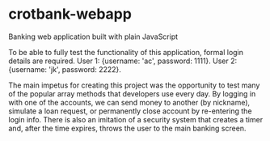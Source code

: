 # crotbank-webapp

Banking web application built with plain JavaScript

To be able to fully test the functionality of this application, formal login details are required. User 1: {username: 'ac', password: 1111}. User 2: {username: 'jk', password: 2222}.

The main impetus for creating this project was the opportunity to test many of the popular array methods that developers use every day. By logging in with one of the accounts, we can send money to another (by nickname), simulate a loan request, or permanently close account by re-entering the login info.
There is also an imitation of a security system that creates a timer and, after the time expires, throws the user to the main banking screen.
